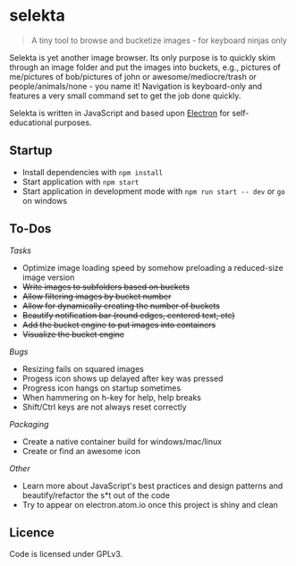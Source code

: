 # selekta
> A tiny tool to browse and bucketize images - for keyboard ninjas only

Selekta is yet another image browser. Its only purpose is to quickly skim through an image folder and put the images into buckets, e.g., pictures of me/pictures of bob/pictures of john or awesome/mediocre/trash or people/animals/none - you name it! Navigation is keyboard-only and features a very small command set to get the job done quickly.  

Selekta is written in JavaScript and based upon [Electron](electron.atom.io) for self-educational purposes. 
 
## Startup
- Install dependencies with `npm install`
- Start application with `npm start`
- Start application in development mode with `npm run start -- dev` or `go` on windows

## To-Dos

*Tasks*

  - Optimize image loading speed by somehow preloading a reduced-size image version
  - ~~Write images to subfolders based on buckets~~
  - ~~Allow filtering images by bucket number~~
  - ~~Allow for dynamically creating the number of buckets~~
  - ~~Beautify notification bar (round edges, centered text, etc)~~
  - ~~Add the bucket engine to put images into containers~~
  - ~~Visualize the bucket engine~~

*Bugs*

  - Resizing fails on squared images
  - Progess icon shows up delayed after key was pressed
  - Progress icon hangs on startup sometimes
  - When hammering on h-key for help, help breaks
  - Shift/Ctrl keys are not always reset correctly

*Packaging*

  - Create a native container build for windows/mac/linux
  - Create or find an awesome icon

*Other*

  - Learn more about JavaScript's best practices and design patterns and beautify/refactor the s*t out of the code
  - Try to appear on electron.atom.io once this project is shiny and clean

## Licence
Code is licensed under GPLv3.
